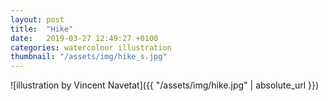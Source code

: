 ```yaml
---
layout: post
title:  "Hike"
date:   2019-03-27 12:49:27 +0100
categories: watercolour illustration
thumbnail: "/assets/img/hike_s.jpg"
---
```

![illustration by Vincent Navetat]({{ "/assets/img/hike.jpg" | absolute_url }})
